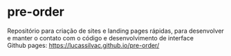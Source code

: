 # pre-order
Repositório para criação de sites e landing pages rápidas, para desenvolver e manter o contato com o código e desenvolvimento de interface<br>
Github pages: https://lucassilvac.github.io/pre-order/
